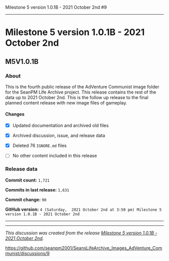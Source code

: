Milestone 5 version 1.0.1B - 2021 October 2nd #9


***

# Milestone 5 version 1.0.1B - 2021 October 2nd

## M5V1.0.1B

### About

This is the fourth public release of the AdVenture Communist image folder for the SeanPM Life Archive project. This release contains the rest of the data up to 2021 October 2nd. This is the follow up release to the final planned content release with new image files of gameplay.

#### Changes
 
- [x] Updated documentation and archived old files

- [x] Archived discussion, issue, and release data

- [x] Deleted 76 `IGNORE.md` files

- [ ] No other content included in this release

### Release data

**Commit count:** `1,721`

**Commits in last release:** `1,631`

**Commit change:** `90`

**GitHub version:** `4 (Saturday,  2021 October 2nd at 3:50 pm) Milestone 5 version 1.0.1B - 2021 October 2nd`

***


<hr /><em>This discussion was created from the release <a href='https://github.com/seanpm2001/SeansLifeArchive_Images_AdVenture_Communist/releases/tag/M5V1.0.1B'>Milestone 5 version 1.0.1B - 2021 October 2nd</a>.</em>

https://github.com/seanpm2001/SeansLifeArchive_Images_AdVenture_Communist/discussions/9

